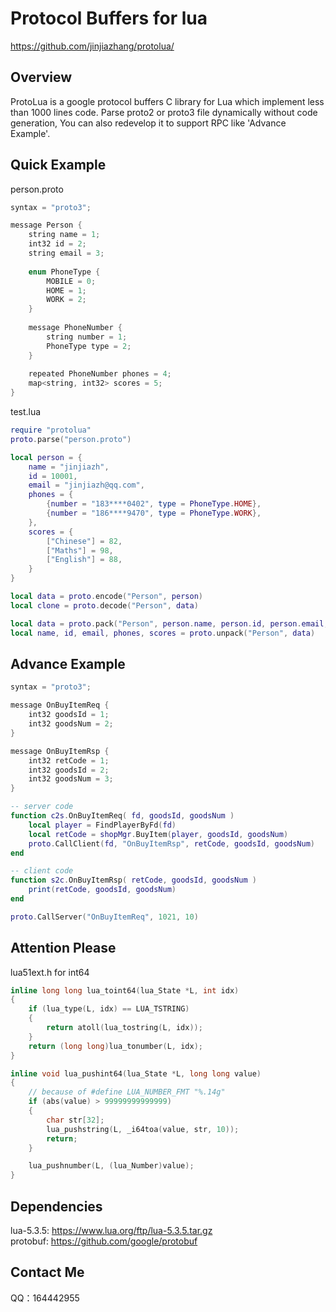 Protocol Buffers for lua
===================================================

https://github.com/jinjiazhang/protolua/

## Overview
ProtoLua is a google protocol buffers C library for Lua which implement less than 1000 lines code. Parse proto2 or proto3 file dynamically without code generation, You can also redevelop it to  support RPC like 'Advance Example'.
## Quick Example
person.proto
```C
syntax = "proto3";

message Person {
    string name = 1;
    int32 id = 2;
    string email = 3;
    
    enum PhoneType {
        MOBILE = 0;
        HOME = 1;
        WORK = 2;
    }
    
    message PhoneNumber {
        string number = 1;
        PhoneType type = 2;
    }
    
    repeated PhoneNumber phones = 4;
    map<string, int32> scores = 5;
}
```
test.lua
```Lua
require "protolua"
proto.parse("person.proto")

local person = {
    name = "jinjiazh",
    id = 10001,
    email = "jinjiazh@qq.com",
    phones = {
        {number = "183****0402", type = PhoneType.HOME},
        {number = "186****9470", type = PhoneType.WORK},
    },
    scores = {
        ["Chinese"] = 82,
        ["Maths"] = 98,
        ["English"] = 88,
    }
}

local data = proto.encode("Person", person)
local clone = proto.decode("Person", data)

local data = proto.pack("Person", person.name, person.id, person.email, person.phones, person.scores)
local name, id, email, phones, scores = proto.unpack("Person", data)
```
## Advance Example
```C
syntax = "proto3";

message OnBuyItemReq {
    int32 goodsId = 1;
    int32 goodsNum = 2;
}

message OnBuyItemRsp {
    int32 retCode = 1;
    int32 goodsId = 2;
    int32 goodsNum = 3;
}
```
```Lua
-- server code
function c2s.OnBuyItemReq( fd, goodsId, goodsNum )
    local player = FindPlayerByFd(fd)
    local retCode = shopMgr.BuyItem(player, goodsId, goodsNum)
    proto.CallClient(fd, "OnBuyItemRsp", retCode, goodsId, goodsNum)
end

-- client code
function s2c.OnBuyItemRsp( retCode, goodsId, goodsNum )
    print(retCode, goodsId, goodsNum)
end

proto.CallServer("OnBuyItemReq", 1021, 10)
```

## Attention Please
lua51ext.h for int64
```C
inline long long lua_toint64(lua_State *L, int idx)
{
    if (lua_type(L, idx) == LUA_TSTRING)
    {
        return atoll(lua_tostring(L, idx));
    }
    return (long long)lua_tonumber(L, idx);
}

inline void lua_pushint64(lua_State *L, long long value)
{
    // because of #define LUA_NUMBER_FMT "%.14g"
    if (abs(value) > 99999999999999)
    {
        char str[32];
        lua_pushstring(L, _i64toa(value, str, 10));
        return;
    }

    lua_pushnumber(L, (lua_Number)value);
}
```

## Dependencies
lua-5.3.5: https://www.lua.org/ftp/lua-5.3.5.tar.gz<br>
protobuf: https://github.com/google/protobuf<br>

## Contact Me
QQ：164442955

